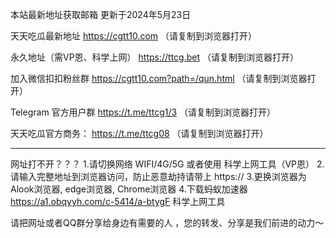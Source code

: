 本站最新地址获取邮箱 更新于2024年5月23日

天天吃瓜最新地址      https://cgtt10.com   （请复制到浏览器打开）

永久地址（需VP恩、科学上网）     https://ttcg.bet    （请复制到浏览器打开）

加入微信扣扣粉丝群      https://cgtt10.com?path=/qun.html     （请复制到浏览器打开）

Telegram 官方用户群      https://t.me/ttcg1/3     （请复制到浏览器打开）

天天吃瓜官方商务：     https://t.me/ttcg08     （请复制到浏览器打开）



----------------------------------

网址打不开？？？
1.请切换网络 WIFI/4G/5G 或者使用 科学上网工具（VP恩）
2.请输入完整地址到浏览器访问，防止恶意劫持请带上 https://
3.更换浏览器为Alook浏览器, edge浏览器, Chrome浏览器
4.下载蚂蚁加速器 https://a1.obqyyh.com/c-5414/a-btygF 科学上网工具

请把网址或者QQ群分享给身边有需要的人 ，您的转发、分享是我们前进的动力～

